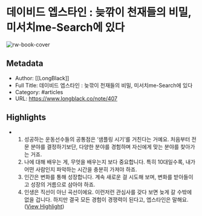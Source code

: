 # 데이비드 엡스타인 : 늦깎이 천재들의 비밀, 미서치me-Search에 있다

![rw-book-cover](https://longblack-contens.s3.ap-northeast-2.amazonaws.com/image/20220905/1662374875b40ceb976e7eac4668550287461b2780.png)

## Metadata
- Author: [[LongBlack]]
- Full Title: 데이비드 엡스타인 : 늦깎이 천재들의 비밀, 미서치me-Search에 있다
- Category: #articles
- URL: https://www.longblack.co/note/407

## Highlights
- 1. 성공하는 운동선수들의 공통점은 ‘샘플링 시기’를 거친다는 거예요. 처음부터 전문 분야를 결정하기보단, 다양한 분야를 경험하며 자신에게 맞는 분야를 찾아가는 거죠.
  2. 나에 대해 배우는 게, 무엇을 배우는지 보다 중요합니다. 특히 10대일수록, 내가 어떤 사람인지 파악하는 시간을 충분히 가져야 하죠.
  3. 인간은 변화를 통해 성장합니다. 계속 새로운 걸 시도해 보며, 변화를 받아들이고 성장의 거름으로 삼아야 하죠.
  4. 인생은 직선이 아닌 곡선이에요. 이런저런 관심사를 갖다 보면 늦게 갈 수밖에 없을 겁니다. 하지만 결국 모든 경험이 경쟁력이 된다고, 엡스타인은 말해요. ([View Highlight](https://read.readwise.io/read/01gds5f9av27s8bydmqse8k1zt))
